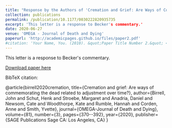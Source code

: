 ```yaml
---
title: "Response by the Authors of 'Cremation and Grief: Are Ways of Commemorating the Dead Related to Adjustment Over Time?'"
collection: publications
permalink: /publication/10.1177/0030222820935735
excerpt: 'This letter is a response to Becker's commentary.'
date: 2020-06-27
venue: 'OMEGA - Journal of Death and Dying'
paperurl: 'http://academicpages.github.io/files/paper2.pdf'
#citation: 'Your Name, You. (2010). &quot;Paper Title Number 2.&quot; <i>Journal 1</i>. 1(2).'
---
```

This letter is a response to Becker's commentary.

[Download paper here](http://danadria.github.io/files/paper2.pdf)

BibTeX citation: 

@article{birrell2020cremation,
  title={Cremation and grief: Are ways of commemorating the dead related to adjustment over time?},
  author={Birrell, John and Schut, Henk and Stroebe, Margaret and Anadria, Daniel and Newsom, Cate and Woodthorpe, Kate and Rumble, Hannah and Corden, Anne and Smith, Yvette},
  journal={OMEGA-Journal of Death and Dying},
  volume={81},
  number={3},
  pages={370--392},
  year={2020},
  publisher={SAGE Publications Sage CA: Los Angeles, CA}
}